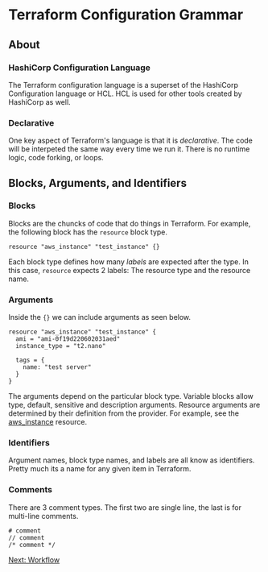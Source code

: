 # Terraform Configuration Grammar
## About
### HashiCorp Configuration Language
The Terraform configuration language is a superset of the HashiCorp Configuration language or HCL. HCL is used for other tools created by HashiCorp as well.

### Declarative
One key aspect of Terraform's language is that it is *declarative*. The code will be interpeted the same way every time we run it. There is no runtime logic, code forking, or loops.

## Blocks, Arguments, and Identifiers
### Blocks
Blocks are the chuncks of code that do things in Terraform. For example, the following block has the `resource` block type.

```
resource "aws_instance" "test_instance" {}
```

Each block type defines how many *labels* are expected after the type. In this case, `resource` expects 2 labels: The resource type and the resource name.

### Arguments
Inside the `{}` we can include arguments as seen below.

```
resource "aws_instance" "test_instance" {
  ami = "ami-0f19d220602031aed"
  instance_type = "t2.nano"

  tags = {
    name: "test server"
  }
}
```

The arguments depend on the particular block type. Variable blocks allow type, default, sensitive and description arguments. Resource arguments are determined by their definition from the provider. For example, see the [aws_instance](https://registry.terraform.io/providers/hashicorp/aws/latest/docs/resources/instance) resource.

### Identifiers
Argument names, block type names, and labels are all know as identifiers. Pretty much its a name for any given item in Terraform.

### Comments
There are 3 comment types. The first two are single line, the last is for multi-line comments.
```
# comment
// comment
/* comment */
```

[Next: Workflow](WORKFLOW.md)
